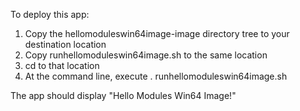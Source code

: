 To deploy this app:
1. Copy the hellomoduleswin64image-image directory tree to your destination location
2. Copy runhellomoduleswin64image.sh to the same location
3. cd to that location
4. At the command line, execute . runhellomoduleswin64image.sh

The app should display "Hello Modules Win64 Image!"
